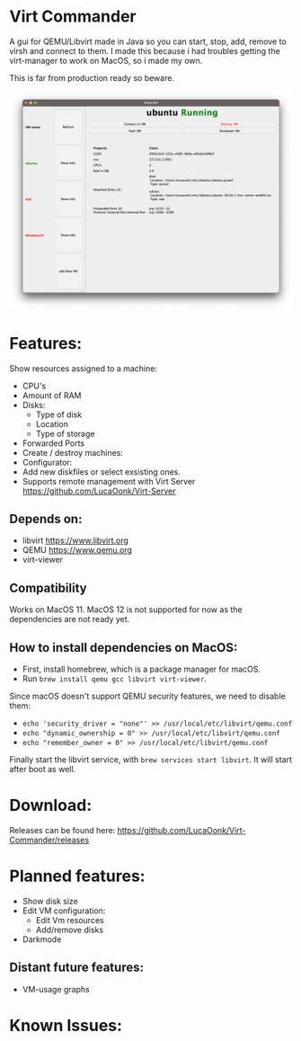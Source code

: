 # Virt Commander
A gui for QEMU/Libvirt made in Java so you can start, stop, add, remove to virsh and connect to them.
I made this because i had troubles getting the virt-manager to work on MacOS, so i made my own.

This is far from production ready so beware.

![alt text](https://github.com/LucaOonk/LucaOonk.github.io/blob/master/depictions/Virsh-GUI/Interface.png)

# Features:
Show resources assigned to a machine:
 - CPU's
 - Amount of RAM
 - Disks:
    - Type of disk
    - Location
    - Type of storage
 - Forwarded Ports
 - Create / destroy machines:
 - Configurator:
  - Add new diskfiles or select exsisting ones. 
 - Supports remote management with Virt Server https://github.com/LucaOonk/Virt-Server

## Depends on:
- libvirt https://www.libvirt.org
- QEMU https://www.qemu.org
- virt-viewer

## Compatibility
Works on MacOS 11.
MacOS 12 is not supported for now as the dependencies are not ready yet.

## How to install dependencies on MacOS:
- First, install homebrew, which is a package manager for macOS.
- Run `brew install qemu gcc libvirt virt-viewer`.

Since macOS doesn't support QEMU security features, we need to disable them:
- `echo 'security_driver = "none"' >> /usr/local/etc/libvirt/qemu.conf`
- `echo "dynamic_ownership = 0" >> /usr/local/etc/libvirt/qemu.conf`
- `echo "remember_owner = 0" >> /usr/local/etc/libvirt/qemu.conf`
  
Finally start the libvirt service, with `brew services start libvirt`. It will start after boot as well.

# Download:
Releases can be found here: https://github.com/LucaOonk/Virt-Commander/releases

# Planned features:
- Show disk size
- Edit VM configuration:
  - Edit Vm resources
  - Add/remove disks
- Darkmode

## Distant future features:
- VM-usage graphs

# Known Issues:

